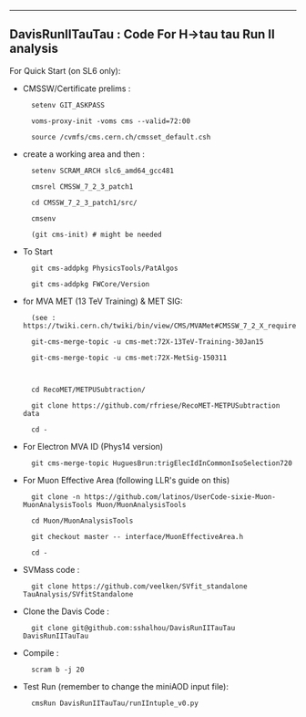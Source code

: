 ------------------
DavisRunIITauTau : Code For H->tau tau Run II analysis
------------------

For Quick Start (on SL6 only):

- CMSSW/Certificate prelims :

		setenv GIT_ASKPASS

		voms-proxy-init -voms cms --valid=72:00

		source /cvmfs/cms.cern.ch/cmsset_default.csh


- create a working area and then :

		setenv SCRAM_ARCH slc6_amd64_gcc481 

		cmsrel CMSSW_7_2_3_patch1

		cd CMSSW_7_2_3_patch1/src/

		cmsenv

		(git cms-init) # might be needed

- To Start 

		git cms-addpkg PhysicsTools/PatAlgos

		git cms-addpkg FWCore/Version



- for MVA MET (13 TeV Training) & MET SIG: 

		(see : https://twiki.cern.ch/twiki/bin/view/CMS/MVAMet#CMSSW_7_2_X_requires_slc6_MiniAO)

		git-cms-merge-topic -u cms-met:72X-13TeV-Training-30Jan15

		git-cms-merge-topic -u cms-met:72X-MetSig-150311



		cd RecoMET/METPUSubtraction/

		git clone https://github.com/rfriese/RecoMET-METPUSubtraction data

		cd -


- For Electron MVA ID (Phys14 version)

		git cms-merge-topic HuguesBrun:trigElecIdInCommonIsoSelection720


- For Muon Effective Area (following LLR's guide on this)

		git clone -n https://github.com/latinos/UserCode-sixie-Muon-MuonAnalysisTools Muon/MuonAnalysisTools 
		
		cd Muon/MuonAnalysisTools 
		
		git checkout master -- interface/MuonEffectiveArea.h 

		cd -


- SVMass code :

		git clone https://github.com/veelken/SVfit_standalone TauAnalysis/SVfitStandalone

- Clone the Davis Code :

		git clone git@github.com:sshalhou/DavisRunIITauTau DavisRunIITauTau

- Compile : 

		scram b -j 20

- Test Run (remember to change the miniAOD input file):
		
		cmsRun DavisRunIITauTau/runIIntuple_v0.py



